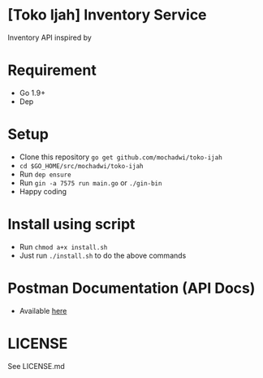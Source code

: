 # [Toko Ijah] Inventory Service
Inventory API inspired by 

# Requirement
- Go 1.9+
- Dep

# Setup
- Clone this repository `go get github.com/mochadwi/toko-ijah`
- `cd $GO_HOME/src/mochadwi/toko-ijah`
- Run `dep ensure`
- Run `gin -a 7575 run main.go` or `./gin-bin`
- Happy coding

# Install using script
- Run `chmod a+x install.sh`
- Just run `./install.sh` to do the above commands


# Postman Documentation (API Docs)
- Available [here](https://documenter.getpostman.com/view/1033160/toko-ijah/RVnQn2ij)

# LICENSE

See LICENSE.md